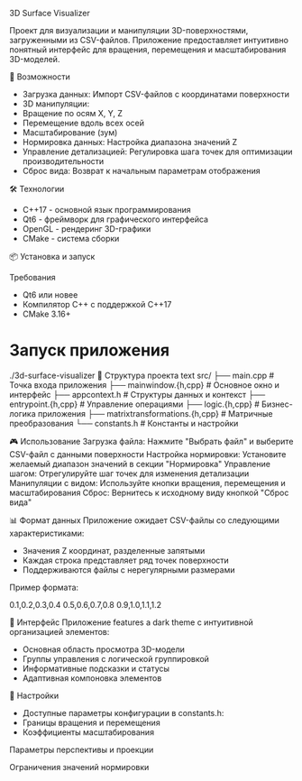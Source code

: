 3D Surface Visualizer

Проект для визуализации и манипуляции 3D-поверхностями, загруженными из CSV-файлов. Приложение предоставляет интуитивно понятный интерфейс для вращения, перемещения и масштабирования 3D-моделей.

🚀 Возможности
- Загрузка данных: Импорт CSV-файлов с координатами поверхности
- 3D манипуляции:
- Вращение по осям X, Y, Z
- Перемещение вдоль всех осей
- Масштабирование (зум)
- Нормировка данных: Настройка диапазона значений Z
- Управление детализацией: Регулировка шага точек для оптимизации производительности
- Сброс вида: Возврат к начальным параметрам отображения

🛠 Технологии
- C++17 - основной язык программирования
- Qt6 - фреймворк для графического интерфейса
- OpenGL - рендеринг 3D-графики
- CMake - система сборки

📦 Установка и запуск


Требования
- Qt6 или новее
- Компилятор C++ с поддержкой C++17
- CMake 3.16+

# Запуск приложения
./3d-surface-visualizer
📁 Структура проекта
text
src/
├── main.cpp              # Точка входа приложения
├── mainwindow.{h,cpp}    # Основное окно и интерфейс
├── appcontext.h          # Структуры данных и контекст
├── entrypoint.{h,cpp}    # Управление операциями
├── logic.{h,cpp}         # Бизнес-логика приложения
├── matrixtransformations.{h,cpp} # Матричные преобразования
└── constants.h           # Константы и настройки


🎮 Использование
Загрузка файла: Нажмите "Выбрать файл" и выберите CSV-файл с данными поверхности
Настройка нормировки: Установите желаемый диапазон значений в секции "Нормировка"
Управление шагом: Отрегулируйте шаг точек для изменения детализации
Манипуляции с видом: Используйте кнопки вращения, перемещения и масштабирования
Сброс: Вернитесь к исходному виду кнопкой "Сброс вида"

📊 Формат данных
Приложение ожидает CSV-файлы со следующими характеристиками:
- Значения Z координат, разделенные запятыми
- Каждая строка представляет ряд точек поверхности
- Поддерживаются файлы с нерегулярными размерами

Пример формата:

0.1,0.2,0.3,0.4
0.5,0.6,0.7,0.8
0.9,1.0,1.1,1.2


🎨 Интерфейс
Приложение features a dark theme с интуитивной организацией элементов:
- Основная область просмотра 3D-модели
- Группы управления с логической группировкой
- Информативные подсказки и статусы
- Адаптивная компоновка элементов


🔧 Настройки
- Доступные параметры конфигурации в constants.h:
- Границы вращения и перемещения
- Коэффициенты масштабирования

Параметры перспективы и проекции

Ограничения значений нормировки
